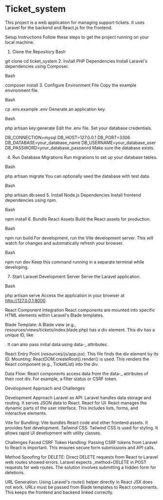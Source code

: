 # Ticket_system

This project is a web application for managing support tickets. It uses Laravel for the backend and React.js for the frontend.

Setup Instructions
Follow these steps to get the project running on your local machine.

1. Clone the Repository
   Bash

git clone <your-repository-url>
cd ticket_system 2. Install PHP Dependencies
Install Laravel's dependencies using Composer.

Bash

composer install 3. Configure Environment File
Copy the example environment file.

Bash

cp .env.example .env
Generate an application key.

Bash

php artisan key:generate
Edit the .env file. Set your database credentials.

DB_CONNECTION=mysql
DB_HOST=127.0.0.1
DB_PORT=3306
DB_DATABASE=your_database_name
DB_USERNAME=your_database_user
DB_PASSWORD=your_database_password
Make sure the database exists.

4. Run Database Migrations
   Run migrations to set up your database tables.

Bash

php artisan migrate
You can optionally seed the database with test data.

Bash

php artisan db:seed 5. Install Node.js Dependencies
Install frontend dependencies using npm.

Bash

npm install 6. Bundle React Assets
Build the React assets for production.

Bash

npm run build
For development, run the Vite development server. This will watch for changes and automatically refresh your browser.

Bash

npm run dev
Keep this command running in a separate terminal while developing.

7. Start Laravel Development Server
   Serve the Laravel application.

Bash

php artisan serve
Access the application in your browser at http://127.0.0.1:8000.

React Component Integration
React components are mounted into specific HTML elements within Laravel's Blade templates.

Blade Template: A Blade view (e.g., resources/views/tickets/index.blade.php) has a div element. This div has a unique ID, like <div id="ticket-list-root"></div>. It can also pass initial data using data-\_ attributes.

React Entry Point (resources/js/app.jsx): This file finds the div element by its ID.
Mounting: ReactDOM.createRoot().render() is used. This renders the React component (e.g., TicketList) into the div.

Data Flow: React components access data from the data-\_ attributes of their root div. For example, a filter status or CSRF token.

Development Approach and Challenges

Development Approach
Laravel as API: Laravel handles data storage and routing. It serves JSON data to React.
React for UI: React manages the dynamic parts of the user interface. This includes lists, forms, and interactive elements.

Vite for Bundling: Vite bundles React code and other frontend assets. It provides fast development.
Tailwind CSS: Tailwind CSS is used for styling. It allows rapid UI development with utility classes.

Challenges Faced
CSRF Token Handling: Passing CSRF tokens from Laravel to React is important. This ensures secure form submissions and API calls.

Method Spoofing for DELETE: Direct DELETE requests from React to Laravel web routes showed errors. Laravel expects \_method=DELETE in POST requests for web routes. The solution involves submitting a hidden form for deletions.

URL Generation: Using Laravel's route() helper directly in React JSX does not work. URLs must be passed from Blade templates to React components. This keeps the frontend and backend linked correctly.
